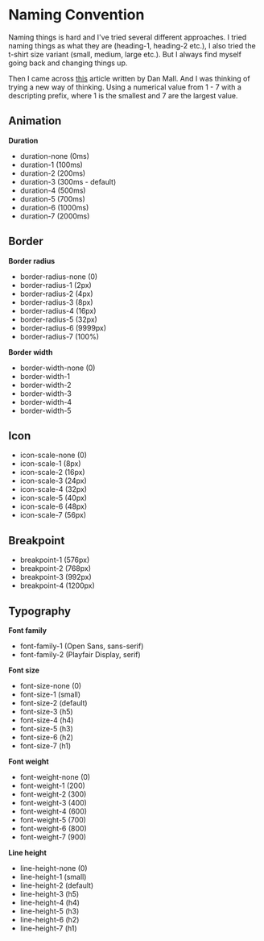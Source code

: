 # Naming Convention

Naming things is hard and I've tried several different approaches. I tried
naming things as what they are (heading-1, heading-2 etc.), I also tried the
t-shirt size variant (small, medium, large etc.). But I always find myself going
back and changing things up.

Then I came across
[this](http://danmall.me/articles/typography-in-design-systems/) article written
by Dan Mall. And I was thinking of trying a new way of thinking. Using a
numerical value from 1 - 7 with a descripting prefix, where 1 is the smallest
and 7 are the largest value.

## Animation

**Duration**

- duration-none (0ms)
- duration-1 (100ms)
- duration-2 (200ms)
- duration-3 (300ms - default)
- duration-4 (500ms)
- duration-5 (700ms)
- duration-6 (1000ms)
- duration-7 (2000ms)

## Border

**Border radius**

- border-radius-none (0)
- border-radius-1 (2px)
- border-radius-2 (4px)
- border-radius-3 (8px)
- border-radius-4 (16px)
- border-radius-5 (32px)
- border-radius-6 (9999px)
- border-radius-7 (100%)

**Border width**

- border-width-none (0)
- border-width-1
- border-width-2
- border-width-3
- border-width-4
- border-width-5

## Icon

- icon-scale-none (0)
- icon-scale-1 (8px)
- icon-scale-2 (16px)
- icon-scale-3 (24px)
- icon-scale-4 (32px)
- icon-scale-5 (40px)
- icon-scale-6 (48px)
- icon-scale-7 (56px)

## Breakpoint

- breakpoint-1 (576px)
- breakpoint-2 (768px)
- breakpoint-3 (992px)
- breakpoint-4 (1200px)

## Typography

**Font family**

- font-family-1 (Open Sans, sans-serif)
- font-family-2 (Playfair Display, serif)

**Font size**

- font-size-none (0)
- font-size-1 (small)
- font-size-2 (default)
- font-size-3 (h5)
- font-size-4 (h4)
- font-size-5 (h3)
- font-size-6 (h2)
- font-size-7 (h1)

**Font weight**

- font-weight-none (0)
- font-weight-1 (200)
- font-weight-2 (300)
- font-weight-3 (400)
- font-weight-4 (600)
- font-weight-5 (700)
- font-weight-6 (800)
- font-weight-7 (900)

**Line height**

- line-height-none (0)
- line-height-1 (small)
- line-height-2 (default)
- line-height-3 (h5)
- line-height-4 (h4)
- line-height-5 (h3)
- line-height-6 (h2)
- line-height-7 (h1)
